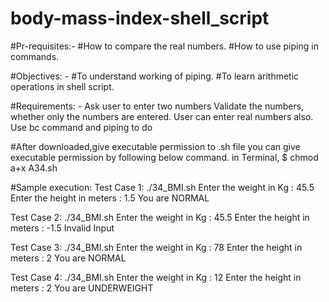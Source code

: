 # body-mass-index-shell_script
#Pr-requisites:-
#How to compare the real numbers.
#How to use piping in commands.

#Objectives: -
#To understand working of piping.
#To learn arithmetic operations in shell script.

#Requirements: -
Ask user to enter two numbers
Validate the numbers, whether only the numbers are entered.
User can enter real numbers also.
Use bc command and piping to do

#After downloaded,give executable permission to .sh file
you can give executable permission by following below command.
in Terminal,  $ chmod a+x A34.sh

#Sample execution:
Test Case 1: 
./34_BMI.sh
Enter the weight in Kg : 45.5
Enter the height in meters : 1.5
  You are NORMAL

Test Case 2: 
./34_BMI.sh
Enter the weight in Kg : 45.5
Enter the height in meters : -1.5
   Invalid Input

Test Case 3:
./34_BMI.sh
Enter the weight in Kg : 78
Enter the height in meters : 2
   You are NORMAL

Test Case 4:
./34_BMI.sh
Enter the weight in Kg : 12
Enter the height in meters : 2
  You are UNDERWEIGHT
